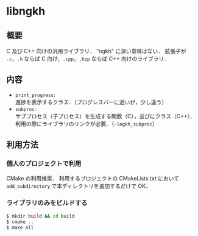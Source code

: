 libngkh
=======

概要
----
C 及び C++ 向けの汎用ライブラリ．
"ngkh" に深い意味はない．
拡張子が `.c`，`.h` ならば C 向け，`.cpp`，`.hpp` ならば C++ 向けのライブラリ．

内容
----
* `print_progress`:  
  進捗を表示するクラス．（プログレスバーに近いが，少し違う）
* `subproc`:  
  サブプロセス（子プロセス）を生成する関数（C），並びにクラス（C++）．
  利用の際にライブラリのリンクが必要．（`-lngkh_subproc`）

利用方法
--------
### 個人のプロジェクトで利用
CMake の利用推奨．
利用するプロジェクトの CMakeLists.txt において `add_subdirectory` で本ディレクトリを追加するだけで OK．

### ライブラリのみをビルドする
```Bash
$ mkdir build && cd build
$ cmake ..
$ make all
```

